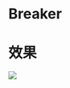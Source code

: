 # Breaker

# 效果

![](https://github.com/songkuixi/SceneKitDemos/blob/master/Breaker/SCREENSHOT.png)


